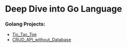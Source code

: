 # Deep Dive into Go Language

### Golang Projects:

- [Tic_Tac_Toe](./Project_Tic-Tac-Toe/ticTac.go)
- [CRUD_API_without_Database](./Project_CRUD-API/main.go)
